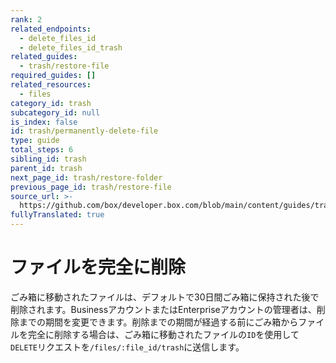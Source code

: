 ```yaml
---
rank: 2
related_endpoints:
  - delete_files_id
  - delete_files_id_trash
related_guides:
  - trash/restore-file
required_guides: []
related_resources:
  - files
category_id: trash
subcategory_id: null
is_index: false
id: trash/permanently-delete-file
type: guide
total_steps: 6
sibling_id: trash
parent_id: trash
next_page_id: trash/restore-folder
previous_page_id: trash/restore-file
source_url: >-
  https://github.com/box/developer.box.com/blob/main/content/guides/trash/permanently-delete-file.md
fullyTranslated: true
---
```

# ファイルを完全に削除

ごみ箱に移動されたファイルは、デフォルトで30日間ごみ箱に保持された後で削除されます。BusinessアカウントまたはEnterpriseアカウントの管理者は、削除までの期間を変更できます。削除までの期間が経過する前にごみ箱からファイルを完全に削除する場合は、ごみ箱に移動されたファイルの`ID`を使用して`DELETE`リクエストを`/files/:file_id/trash`に送信します。

<Samples id="delete_files_id_trash">

</Samples>
